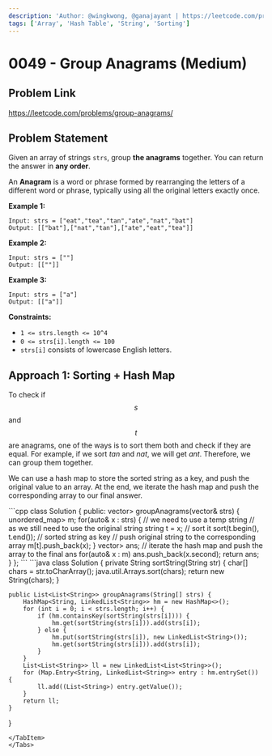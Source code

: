 ```yaml
---
description: 'Author: @wingkwong, @ganajayant | https://leetcode.com/problems/group-anagrams/'
tags: ['Array', 'Hash Table', 'String', 'Sorting']
---
```


# 0049 - Group Anagrams (Medium)

## Problem Link

https://leetcode.com/problems/group-anagrams/

## Problem Statement

Given an array of strings `strs`, group **the anagrams** together. You can return the answer in **any order**.

An **Anagram** is a word or phrase formed by rearranging the letters of a different word or phrase, typically using all the original letters exactly once.

**Example 1:**

```
Input: strs = ["eat","tea","tan","ate","nat","bat"]
Output: [["bat"],["nat","tan"],["ate","eat","tea"]]
```

**Example 2:**

```
Input: strs = [""]
Output: [[""]]
```

**Example 3:**

```
Input: strs = ["a"]
Output: [["a"]]
```

**Constraints:**

* `1 <= strs.length <= 10^4`
* `0 <= strs[i].length <= 100`
* `strs[i]` consists of lowercase English letters.

## Approach 1: Sorting + Hash Map

To check if $$s$$ and $$t$$ are anagrams, one of the ways is to sort them both and check if they are equal. For example, if we sort $tan$ and $nat$, we will get $ant$. Therefore, we can group them together.

We can use a hash map to store the sorted string as a key, and push the original value to an array. At the end, we iterate the hash map and push the corresponding array to our final answer.

<Tabs>
<TabItem value="cpp" label="C++">
<SolutionAuthor name="@wingkwong"/>
```cpp
class Solution {
public:
    vector<vector<string>> groupAnagrams(vector<string>& strs) {
        unordered_map<string, vector<string>> m;
        for(auto& x : strs) {
            // we need to use a temp string
            // as we still need to use the original string
            string t = x;
            // sort it 
            sort(t.begin(), t.end());
            // sorted string as key
            // push original string to the corresponding array
            m[t].push_back(x);
        }
        vector<vector<string>> ans;
        // iterate the hash map and push the array to the final ans
        for(auto& x : m) ans.push_back(x.second);
        return ans;
    }
};
```
</TabItem>
<TabItem value="java" label="Java">
<SolutionAuthor name="@ganajayant"/>
```java
class Solution {
    private String sortString(String str) {
        char[] chars = str.toCharArray();
        java.util.Arrays.sort(chars);
        return new String(chars);
    }

    public List<List<String>> groupAnagrams(String[] strs) {
        HashMap<String, LinkedList<String>> hm = new HashMap<>();
        for (int i = 0; i < strs.length; i++) {
            if (hm.containsKey(sortString(strs[i]))) {
                hm.get(sortString(strs[i])).add(strs[i]);
            } else {
                hm.put(sortString(strs[i]), new LinkedList<String>());
                hm.get(sortString(strs[i])).add(strs[i]);
            }
        }
        List<List<String>> ll = new LinkedList<List<String>>();
        for (Map.Entry<String, LinkedList<String>> entry : hm.entrySet()) {
            ll.add((List<String>) entry.getValue());
        }
        return ll;
    }
}
```
</TabItem>
</Tabs>
